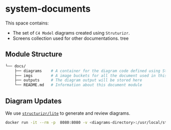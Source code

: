 # system-documents

This space contains: 
- The set of `C4 Model` diagrams created using `Struturizr`.
- Screens collection used for other documentations.
tree

## Module Structure
```bash
└── docs/
    ├── diagrams    # A container for the diagram code defined using Structurizr DSL
    ├── imgs        # A image buckets for all the document used in this repository
    ├── outputs     # The diagram output will be stored here
    └── README.md   # Information about this document module
```

## Diagram Updates
We use [`structurizr/lite`](https://structurizr.com/help/lite) to generate and review diagrams.

```bash
docker run -it --rm -p  8080:8080 -v <diagrams-directory>:/usr/local/structurizr structurizr/lite
```
